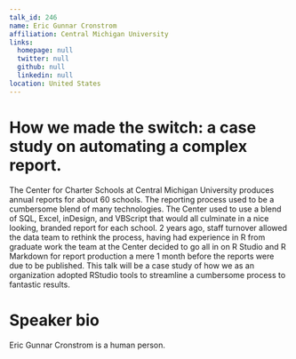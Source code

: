 ```yaml
---
talk_id: 246
name: Eric Gunnar Cronstrom
affiliation: Central Michigan University
links:
  homepage: null
  twitter: null
  github: null
  linkedin: null
location: United States
---
```


# How we made the switch: a case study on automating a complex report.

The Center for Charter Schools at Central Michigan University produces annual reports for about 60 schools. The reporting process used to be a cumbersome blend of many technologies. The Center used to use a blend of SQL, Excel, inDesign, and VBScript that would all culminate in a nice looking, branded report for each school. 2 years ago, staff turnover allowed the data team to rethink the process, having had experience in R from graduate work the team at the Center decided to go all in on R Studio and R Markdown for report production a mere 1 month before the reports were due to be published.
This talk will be a case study of how we as an organization adopted RStudio tools to streamline a cumbersome process to fantastic results.

# Speaker bio

Eric Gunnar Cronstrom is a human person.
